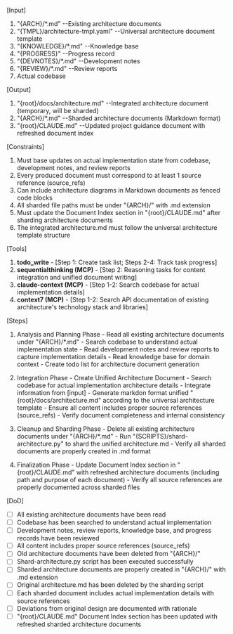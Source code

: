 [Input]
  1. "{ARCH}/*.md" --Existing architecture documents
  2. "{TMPL}/architecture-tmpl.yaml" --Universal architecture document template
  3. "{KNOWLEDGE}/*.md" --Knowledge base
  4. "{PROGRESS}" --Progress record
  5. "{DEVNOTES}/*.md" --Development notes
  6. "{REVIEW}/*.md" --Review reports
  7. Actual codebase

[Output]
  1. "{root}/docs/architecture.md" --Integrated architecture document (temporary, will be sharded)
  2. "{ARCH}/*.md" --Sharded architecture documents (Markdown format)
  3. "{root}/CLAUDE.md" --Updated project guidance document with refreshed document index

[Constraints]
  1. Must base updates on actual implementation state from codebase, development notes, and review reports
  2. Every produced document must correspond to at least 1 source reference (source_refs)
  3. Can include architecture diagrams in Markdown documents as fenced code blocks
  4. All sharded file paths must be under "{ARCH}/" with .md extension
  5. Must update the Document Index section in "{root}/CLAUDE.md" after sharding architecture documents
  6. The integrated architecture.md must follow the universal architecture template structure

[Tools]
  1. **todo_write**
    - [Step 1: Create task list; Steps 2-4: Track task progress]
  2. **sequentialthinking (MCP)**
    - [Step 2: Reasoning tasks for content integration and unified document writing]
  3. **claude-context (MCP)**
    - [Step 1-2: Search codebase for actual implementation details]
  4. **context7 (MCP)**
    - [Step 1-2: Search API documentation of existing architecture's technology stack and libraries]

[Steps]
  1. Analysis and Planning Phase
    - Read all existing architecture documents under "{ARCH}/*.md"
    - Search codebase to understand actual implementation state
    - Read development notes and review reports to capture implementation details
    - Read knowledge base for domain context
    - Create todo list for architecture document generation

  2. Integration Phase - Create Unified Architecture Document
    - Search codebase for actual implementation architecture details
    - Integrate information from [input]
    - Generate markdon format unified "{root}/docs/architecture.md" according to the universal architecture template
    - Ensure all content includes proper source references (source_refs)
    - Verify document completeness and internal consistency

  3. Cleanup and Sharding Phase
    - Delete all existing architecture documents under "{ARCH}/*.md"
    - Run "{SCRIPTS}/shard-architecture.py" to shard the unified architecture.md
    - Verify all sharded documents are properly created in .md format

  4. Finalization Phase
    - Update Document Index section in "{root}/CLAUDE.md" with refreshed architecture documents (including path and purpose of each document)
    - Verify all source references are properly documented across sharded files

[DoD]
  - [ ] All existing architecture documents have been read
  - [ ] Codebase has been searched to understand actual implementation
  - [ ] Development notes, review reports, knowledge base, and progress records have been reviewed
  - [ ] All content includes proper source references (source_refs)
  - [ ] Old architecture documents have been deleted from "{ARCH}/"
  - [ ] Shard-architecture.py script has been executed successfully
  - [ ] Sharded architecture documents are properly created in "{ARCH}/" with .md extension
  - [ ] Original architecture.md has been deleted by the sharding script
  - [ ] Each sharded document includes actual implementation details with source references
  - [ ] Deviations from original design are documented with rationale
  - [ ] "{root}/CLAUDE.md" Document Index section has been updated with refreshed sharded architecture documents
